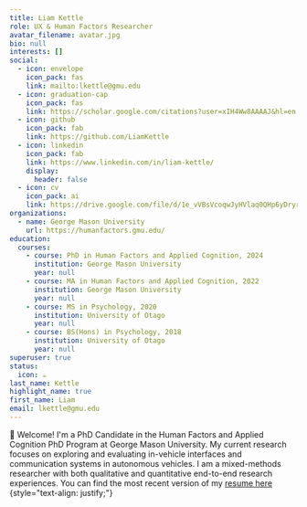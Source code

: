 ```yaml
---
title: Liam Kettle
role: UX & Human Factors Researcher
avatar_filename: avatar.jpg
bio: null
interests: []
social:
  - icon: envelope
    icon_pack: fas
    link: mailto:lkettle@gmu.edu
  - icon: graduation-cap
    icon_pack: fas
    link: https://scholar.google.com/citations?user=xIH4Ww8AAAAJ&hl=en
  - icon: github
    icon_pack: fab
    link: https://github.com/LiamKettle
  - icon: linkedin
    icon_pack: fab
    link: https://www.linkedin.com/in/liam-kettle/
    display:
      header: false
  - icon: cv
    icon_pack: ai
    link: https://drive.google.com/file/d/1e_vVBsVcoqwJyHVlaq0QHp6yDryrn72l/view?usp=sharing
organizations:
  - name: George Mason University
    url: https://humanfactors.gmu.edu/
education:
  courses:
    - course: PhD in Human Factors and Applied Cognition, 2024
      institution: George Mason University
      year: null
    - course: MA in Human Factors and Applied Cognition, 2022
      institution: George Mason University
      year: null
    - course: MS in Psychology, 2020
      institution: University of Otago
      year: null
    - course: BS(Hons) in Psychology, 2018
      institution: University of Otago
      year: null
superuser: true
status:
  icon: ☕️
last_name: Kettle
highlight_name: true
first_name: Liam
email: lkettle@gmu.edu
---
```

:wave: Welcome! I'm a PhD Candidate in the Human Factors and Applied Cognition PhD Program at George Mason University. My current research focuses on exploring and evaluating in-vehicle interfaces and  communication systems in autonomous vehicles. I am a mixed-methods researcher with both qualitative and quantitative end-to-end research experiences. You can find the most recent version of my [resume here](https://drive.google.com/file/d/1e_vVBsVcoqwJyHVlaq0QHp6yDryrn72l/view?usp=sharing)
{style="text-align: justify;"}

